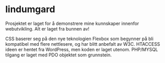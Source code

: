 lindumgard
==========
Prosjektet er laget for å demonstrere mine kunnskaper innenfor webutvikling.
Alt er laget fra bunnen av!

CSS baserer seg på den nye teknologien Flexbox som begynner på bli kompatibel med flere nettlesere, og har blitt anbefalt av W3C.
HTACCESS ideen er hentet fra WordPress, men koden er laget utenom.
PHP/MYSQL tilgang er laget med PDO objektet som grunnstein.
